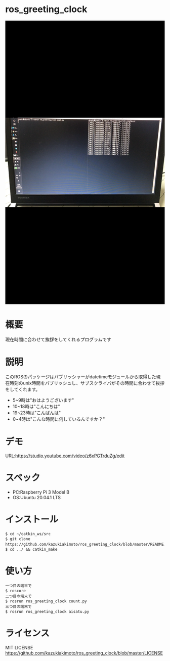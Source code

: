 # ros_greeting_clock
![Alt](https://github.com/kazukiakimoto/ros_greeting_clock/blob/master/image/IMG_6018.PNG)

# 概要
現在時間に合わせて挨拶をしてくれるプログラムです

# 説明
このROSのパッケージはパブリッシャーがdatetimeモジュールから取得した現在時刻のunix時間をパブリッシュし、サブスクライバがその時間に合わせて挨拶をしてくれます。  
 - 5~9時は"おはようございます"
 - 10~18時は"こんにちは"
 - 19~23時は"こんばんは"
 - 0~4時は"こんな時間に何しているんですか？"

# デモ
URL:https://studio.youtube.com/video/z6xPGTrduZg/edit

# スペック
- PC:Raspberry Pi 3 Model B  
- OS:Ubuntu 20.04.1 LTS

# インストール
~~~　　
$ cd ~/catkin_ws/src
$ git clone https://github.com/kazukiakimoto/ros_greeting_clock/blob/master/README.md　
$ cd ../ && catkin_make
~~~

# 使い方
~~~  
一つ目の端末で
$ roscore
二つ目の端末で
$ rosrun ros_greeting_clock count.py
三つ目の端末で
$ rosrun ros_greeting_clock aisatu.py
~~~

# ライセンス
MIT LICENSE  
https://github.com/kazukiakimoto/ros_greeting_clock/blob/master/LICENSE
